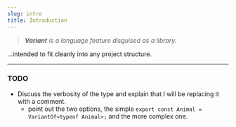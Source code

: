 ```yaml
---
slug: intro
title: Introduction
---
```

> _**Variant** is a language feature disguised as a library._


...intended to fit cleanly into any project structure.


****

### TODO

 -  Discuss the verbosity of the type and explain that I will be replacing it with a comment.
    - point out the two options, the simple `export const Animal = VariantOf<typeof Animal>;` and the more complex one.